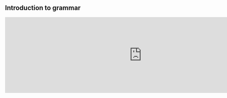 
## Introduction to grammar


<iframe id="ChomskyCON_iframe" src="https://global.codio.com/opendsa/v3/jsav/iframe/v6/chomskycon.html" width="900" height="250" scrolling="no" style="position: relative; top: 0px; border: 0; margin: 0; overflow: hidden;">Your browser does not support iframes.</iframe>
<br/>

